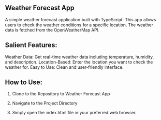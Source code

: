 ## Weather Forecast App

A simple weather forecast application built with TypeScript. 
This app allows users to check the weather conditions for a 
specific location. The weather data is fetched from the OpenWeatherMap API.

## Salient Features:

Weather Data: Get real-time weather data including temperature, humidity, and description.
Location-Based: Enter the location you want to check the weather for.
Easy to Use: Clean and user-friendly interface.

## How to Use:

1. Clone to the Repository to Weather Forecast App

2. Navigate to the Project Directory

3. Simply open the index.html file in your preferred web browser.



